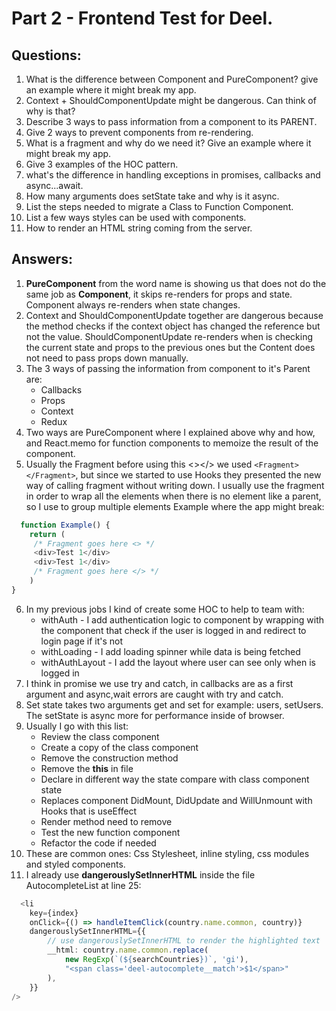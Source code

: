 # Part 2 - Frontend Test for Deel.

## Questions:

1. What is the difference between Component and PureComponent? give an
   example where it might break my app.
2. Context + ShouldComponentUpdate might be dangerous. Can think of why is
   that?
3. Describe 3 ways to pass information from a component to its PARENT.
4. Give 2 ways to prevent components from re-rendering.
5. What is a fragment and why do we need it? Give an example where it might
   break my app.
6. Give 3 examples of the HOC pattern.
7. what's the difference in handling exceptions in promises, callbacks and
   async...await.
8. How many arguments does setState take and why is it async.
9. List the steps needed to migrate a Class to Function Component.
10. List a few ways styles can be used with components.
11. How to render an HTML string coming from the server.

## Answers:

1. **PureComponent** from the word name is showing us that does not do the same job as **Component**, it skips
   re-renders for props and state. Component always re-renders when state changes.
2. Context and ShouldComponentUpdate together are dangerous because the method checks if the context object has changed
   the reference but not the value. ShouldComponentUpdate re-renders when is checking the current state and props to the
   previous ones but the Content does not need to pass props down manually.
3. The 3 ways of passing the information from component to it's Parent are:
   * Callbacks
   * Props
   * Context
   * Redux
4. Two ways are PureComponent where I explained above why and how, and React.memo for function components to memoize the result of the component.
5. Usually the Fragment before using this <></> we used `<Fragment></Fragment>`, but since we started to use Hooks they presented the new way of calling fragment without writing down. I usually use the fragment in order to wrap all the elements when there is no element like a parent, so I use to group multiple elements
Example where the app might break:
```typescript jsx
  function Example() {
    return (
     /* Fragment goes here <> */
     <div>Test 1</div>
     <div>Test 1</div>
     /* Fragment goes here </> */
    )
}
  ```
6. In my previous jobs I kind of create some HOC to help to team with:
   * withAuth - I add authentication logic to component by wrapping with the component that check if the user is logged in and redirect to login page if it's not
   * withLoading - I add loading spinner while data is being fetched
   * withAuthLayout - I add the layout where user can see only when is logged in
7. I think in promise we use try and catch, in callbacks are as a first argument and async,wait errors are caught with try and catch.
8. Set state takes two arguments get and set for example: users, setUsers. The setState is async more for performance inside of browser.
9. Usually I go with this list:
   * Review the class component
   * Create a copy of the class component
   * Remove the construction method
   * Remove the **this** in file
   * Declare in different way the state compare with class component state
   * Replaces component DidMount, DidUpdate and WillUnmount with Hooks that is useEffect
   * Render method need to remove
   * Test the new function component
   * Refactor the code if needed
10. These are common ones: Css Stylesheet, inline styling, css modules and styled components.
11. I already use **dangerouslySetInnerHTML** inside the file AutocompleteList at line 25:

```typescript jsx
  <li
    key={index}
    onClick={() => handleItemClick(country.name.common, country)}
    dangerouslySetInnerHTML={{
        // use dangerouslySetInnerHTML to render the highlighted text
        __html: country.name.common.replace(
            new RegExp(`(${searchCountries})`, 'gi'),
            "<span class='deel-autocomplete__match'>$1</span>"
        ),
    }}
/>
  ```

